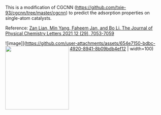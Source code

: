 This is a modification of CGCNN (https://github.com/txie-93/cgcnn/tree/master/cgcnn) to predict the adsorption properties on single-atom catalysts.

Reference: [Zan Lian, Min Yang, Faheem Jan, and Bo Li. The Journal of Physical Chemistry Letters 2021 12 (29), 7053-7059](https://pubs.acs.org/doi/10.1021/acs.jpclett.1c00927?ref=PDF)

![image]](https://github.com/user-attachments/assets/654e7150-bdbc-4920-8941-8b09bdb4ef12 | width=100)
<a href="url"><img src="https://github.com/user-attachments/assets/654e7150-bdbc-4920-8941-8b09bdb4ef12" align="left" height="200" ></a>

